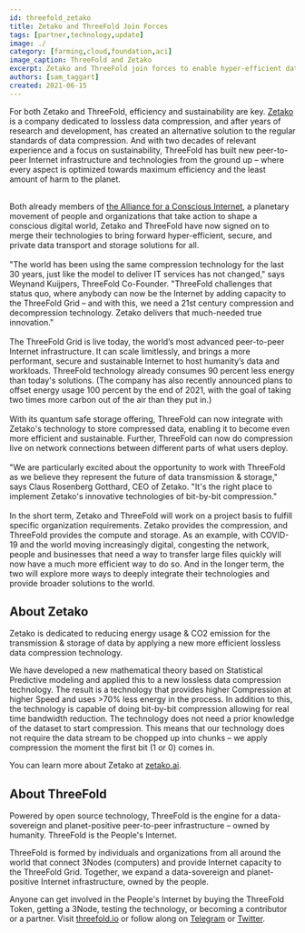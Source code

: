 ```yaml
---
id: threefold_zetako
title: Zetako and ThreeFold Join Forces
tags: [partner,technology,update]
image: ./
category: [farming,cloud,foundation,aci]
image_caption: ThreeFold and Zetako
excerpt: Zetako and ThreeFold join forces to enable hyper-efficient data transport and storage for people and for our planet
authors: [sam_taggart]
created: 2021-06-15
---
```


For both Zetako and ThreeFold, efficiency and sustainability are key. [Zetako](https://www.zetako.ai/) is a company dedicated to lossless data compression, and after years of research and development, has created an alternative solution to the regular standards of data compression. And with two decades of relevant experience and a focus on sustainability, ThreeFold has built new peer-to-peer Internet infrastructure and technologies from the ground up – where every aspect is optimized towards maximum efficiency and the least amount of harm to the planet.
<br/>
<br/>

Both already members of [the Alliance for a Conscious Internet](https://threefold.io/aci), a planetary movement of people and organizations that take action to shape a conscious digital world, Zetako and ThreeFold have now signed on to merge their technologies to bring forward hyper-efficient, secure, and private data transport and storage solutions for all.
<br/>
<br/>
"The world has been using the same compression technology for the last 30 years, just like the model to deliver IT services has not changed," says Weynand Kuijpers, ThreeFold Co-Founder. "ThreeFold challenges that status quo, where anybody can now be the Internet by adding capacity to the ThreeFold Grid – and with this, we need a 21st century compression and decompression technology. Zetako delivers that much-needed true innovation."
<br/>
<br/>
The ThreeFold Grid is live today, the world’s most advanced peer-to-peer Internet infrastructure. It can scale limitlessly, and brings a more performant, secure and sustainable Internet to host humanity’s data and workloads. ThreeFold technology already consumes 90 percent less energy than today's solutions. (The company has also recently announced plans to offset energy usage 100 percent by the end of 2021, with the goal of taking two times more carbon out of the air than they put in.)
<br/>
<br/>
With its quantum safe storage offering, ThreeFold can now integrate with Zetako's technology to store compressed data, enabling it to become even more efficient and sustainable. Further, ThreeFold can now do compression live on network connections between different parts of what users deploy.
<br/>
<br/>
"We are particularly excited about the opportunity to work with ThreeFold as we believe they represent the future of data transmission & storage," says Claus Rosenberg Gotthard, CEO of Zetako. "It's the right place to implement Zetako's innovative technologies of bit-by-bit compression."
<br/>
<br/>
In the short term, Zetako and ThreeFold will work on a project basis to fulfill specific organization requirements. Zetako provides the compression, and ThreeFold provides the compute and storage. As an example, with COVID-19 and the world moving increasingly digital, congesting the network, people and businesses that need a way to transfer large files quickly will now have a much more efficient way to do so. And in the longer term, the two will explore more ways to deeply integrate their technologies and provide broader solutions to the world.

## About Zetako

Zetako is dedicated to reducing energy usage & CO2 emission for the transmission & storage of data by applying a new more efficient lossless data compression technology.

We have developed a new mathematical theory based on Statistical Predictive modeling and applied this to a new lossless data compression technology. The result is a technology that provides higher Compression at higher Speed and uses >70% less energy in the process. In addition to this, the technology is capable of doing bit-by-bit compression allowing for real time bandwidth reduction. The technology does not need a prior knowledge of the dataset to start compression. This means that our technology does not require the data stream to be chopped up into chunks – we apply compression the moment the first bit (1 or 0) comes in.

You can learn more about Zetako at [zetako.ai](https://www.zetako.ai/).

## About ThreeFold

Powered by open source technology, ThreeFold is the engine for a data-sovereign and planet-positive peer-to-peer infrastructure – owned by humanity. ThreeFold is the People's Internet.

ThreeFold is formed by individuals and organizations from all around the world that connect 3Nodes (computers) and provide Internet capacity to the ThreeFold Grid. Together, we expand a data-sovereign and planet-positive Internet infrastructure, owned by the people.

Anyone can get involved in the People's Internet by buying the ThreeFold Token, getting a 3Node, testing the technology, or becoming a contributor or a partner. Visit [threefold.io](https://threefold.io) or follow along on [Telegram](https://t.me/threefoldnews) or [Twitter](https://twitter.com/threefold_io).
